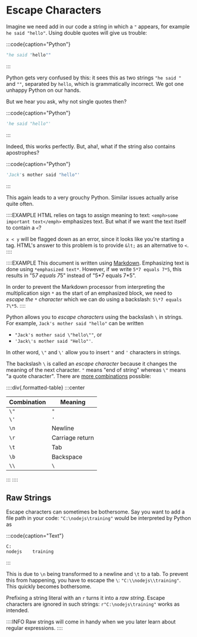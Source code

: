 # Escape Characters

Imagine we need add in our code a string in which a `"` appears, for example `he said "hello"`.
Using double quotes will give us trouble:

:::code{caption="Python"}

```python
"he said "hello""
```

:::

Python gets very confused by this: it sees this as two strings `"he said "` and `""`, separated by `hello`, which is grammatically incorrect.
We got one unhappy Python on our hands.

But we hear you ask, why not single quotes then?

:::code{caption="Python"}

```python
'he said "hello"'
```

:::

Indeed, this works perfectly.
But, aha!, what if the string also contains apostrophes?

:::code{caption="Python"}

```python
'Jack's mother said "hello"'
```

:::

This again leads to a very grouchy Python.
Similar issues actually arise quite often.

::::EXAMPLE
HTML relies on tags to assign meaning to text: `<emph>some important text</emph>` emphasizes text.
But what if we want the text itself to contain a `<`?

`x < y` will be flagged down as an error, since it looks like you're starting a tag.
HTML's answer to this problem is to provide `&lt;` as an alternative to `<`.
::::

::::EXAMPLE
This document is written using [Markdown](https://en.wikipedia.org/wiki/Markdown).
Emphasizing text is done using `*emphasized text*`.
However, if we write `5*7 equals 7*5`, this results in "5*7 equals 7*5" instead of "5\*7 equals 7\*5".

In order to prevent the Markdown processor from interpreting the multiplication sign `*` as the start of an emphasized block, we need to *escape the `*` character* which we can do using a backslash: `5\*7 equals 7\*5`.
::::

Python allows you to *escape characters* using the backslash `\` in strings.
For example, `Jack's mother said "hello"` can be written

* `"Jack's mother said \"hello\""`, or
* `'Jack\'s mother said "Hello"'`.

In other word, `\"` and `\'` allow you to insert `"` and `'` characters in strings.

The backslash `\` is called an *escape character* because it changes the meaning of the next character.
`"` means "end of string" whereas `\"` means "a quote character".
There are [more combinations](https://docs.python.org/3/reference/lexical_analysis.html#literals) possible:

::::div{.formatted-table}
:::center

| Combination | Meaning |
| ------- | ------- |
| `\"` | `"` |
| `\'` | `'` |
| `\n` | Newline |
| `\r` | Carriage return |
| `\t` | Tab |
| `\b` | Backspace |
| `\\` | `\` |

:::
::::

## Raw Strings

Escape characters can sometimes be bothersome.
Say you want to add a file path in your code: `"C:\nodejs\training"` would be interpreted by Python as

:::code{caption="Text"}

```text
C:
nodejs    training
```

:::

This is due to `\n` being transformed to a newline and `\t` to a tab.
To prevent this from happening, you have to escape the `\`: `"C:\\nodejs\\training"`.
This quickly becomes bothersome.

Prefixing a string literal with an `r` turns it into a *raw string*.
Escape characters are ignored in such strings: `r"C:\nodejs\training"` works as intended.

::::INFO
Raw strings will come in handy when we you later learn about regular expressions.
::::
